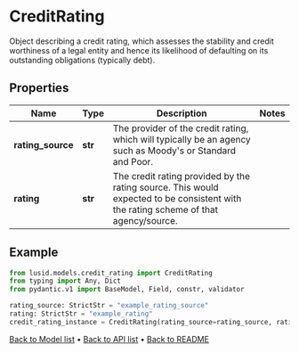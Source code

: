 # CreditRating

Object describing a credit rating,  which assesses the stability and credit worthiness of a legal entity  and hence its likelihood of defaulting on its outstanding obligations (typically debt).
## Properties
Name | Type | Description | Notes
------------ | ------------- | ------------- | -------------
**rating_source** | **str** | The provider of the credit rating, which will typically be an agency such as Moody&#39;s or Standard and Poor. | 
**rating** | **str** | The credit rating provided by the rating source. This would expected to be consistent with the rating scheme of that agency/source. | 
## Example

```python
from lusid.models.credit_rating import CreditRating
from typing import Any, Dict
from pydantic.v1 import BaseModel, Field, constr, validator

rating_source: StrictStr = "example_rating_source"
rating: StrictStr = "example_rating"
credit_rating_instance = CreditRating(rating_source=rating_source, rating=rating)

```

[Back to Model list](../README.md#documentation-for-models) &#8226; [Back to API list](../README.md#documentation-for-api-endpoints) &#8226; [Back to README](../README.md)

